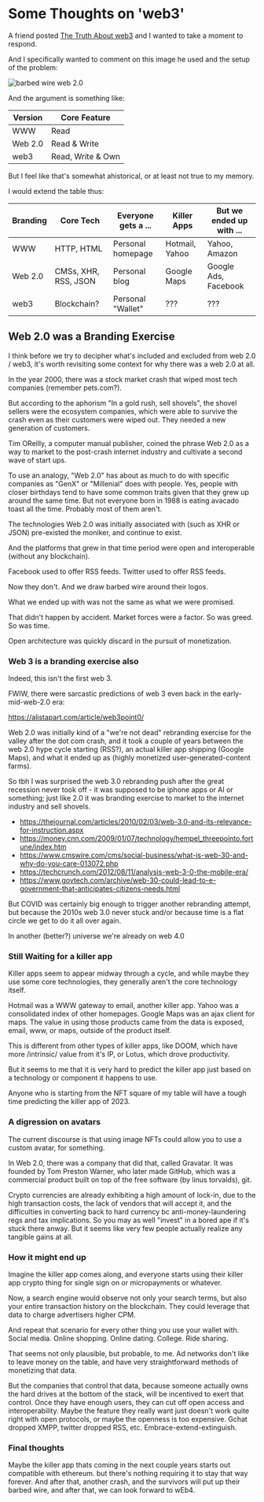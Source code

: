 <!-- njnmdoc:  title="Some Thoughts on 'web3'"  -->

# Some Thoughts on 'web3'

A friend posted [The Truth About web3](http://thisisworthreading.com/2022/01/28/the-truth-about-web3/)
and I wanted to take a moment to respond.

And I specifically wanted to comment on this image he used and the setup of the problem:

![barbed wire web 2.0](https://i0.wp.com/thisisworthreading.com/wp-content/uploads/2022/01/web3eco.png?resize=768%2C431)


And the argument is something like:

|Version|Core Feature |
|-------|-------------|
|WWW | Read|
|Web 2.0 | Read & Write|
|web3 | Read, Write & Own|

But I feel like that's somewhat ahistorical, or at least not true to my memory.

I would extend the table thus:

|Branding|Core Tech | Everyone gets a ... | Killer Apps | But we ended up with ... |
|-------|-------------|---|---|---|
|WWW | HTTP, HTML| Personal homepage | Hotmail, Yahoo | Yahoo, Amazon |
|Web 2.0 | CMSs, XHR, RSS, JSON | Personal blog |  Google Maps | Google Ads, Facebook |
|web3 | Blockchain? | Personal "Wallet" | ??? | ??? |



## Web 2.0 was a Branding Exercise

I think before we try to decipher what's included and excluded from web 2.0 / web3, it's worth
revisiting some context for why there was a web 2.0 at all.

In the year 2000, there was a stock market crash that wiped most tech companies (remember pets.com?).

But according to the aphorism "In a gold rush, sell shovels", the shovel sellers were the
ecosystem companies, which were able to survive the crash even as their customers were wiped out.
They needed a new generation of customers.

Tim OReilly, a computer manual publisher, coined the phrase Web 2.0 as a way to market to the post-crash
internet industry and cultivate a second wave of start ups.

To use an analogy, "Web 2.0" has about as much to do with specific companies as "GenX" or "Millenial"
does with people. Yes, people with closer birthdays tend to have some common traits given that they
grew up around the same time. But not everyone born in 1988 is eating avacado toast all the time. Probably
most of them aren't.

The technologies Web 2.0 was initially associated with (such as XHR or JSON) pre-existed the moniker, and
continue to exist.

And the platforms that grew in that time period were open and interoperable (without any blockchain).

Facebook used to offer RSS feeds. Twitter used to offer RSS feeds.

Now they don't. And we draw barbed wire around their logos.

What we ended up with was not the same as what we were promised.

That didn't happen by accident. Market forces were a factor. So was greed. So was time.

Open architecture was quickly discard in the pursuit of monetization.

### Web 3 is a branding exercise also

Indeed, this isn't the first web 3.

FWIW, there were sarcastic predictions of web 3 even back in the early-mid-web-2.0 era:

https://alistapart.com/article/web3point0/

Web 2.0 was initially kind of a "we're not dead" rebranding exercise for the valley after the dot com crash, and it took a couple of years between the web 2.0 hype cycle starting (RSS?), an actual killer app shipping (Google Maps), and what it ended up as (highly monetized user-generated-content farms).

So tbh I was surprised the web 3.0 rebranding push after the great recession never took off - it was supposed to be iphone apps or AI or something; just like 2.0 it was branding exercise to market to the internet industry and sell shovels.

* https://thejournal.com/articles/2010/02/03/web-3.0-and-its-relevance-for-instruction.aspx
* https://money.cnn.com/2009/01/07/technology/hempel_threepointo.fortune/index.htm
* https://www.cmswire.com/cms/social-business/what-is-web-30-and-why-do-you-care-013072.php
* https://techcrunch.com/2012/08/11/analysis-web-3-0-the-mobile-era/
* https://www.govtech.com/archive/web-30-could-lead-to-e-government-that-anticipates-citizens-needs.html

But COVID was certainly big enough to trigger another rebranding attempt, but because the 2010s web 3.0 never stuck and/or because time is a flat circle we get to do it all over again.

In another (better?) universe we're already on web 4.0

### Still Waiting for a killer app

Killer apps seem to appear midway through a cycle, and while maybe they use some core technologies, they generally aren't
the core technology itself.

Hotmail was a WWW gateway to email, another killer app. Yahoo was a consolidated index of other homepages.
Google Maps was an ajax client for maps.  The value in using those products came from the data is exposed, email, www, or maps, outside of the product itself.

This is different from other types of killer apps, like DOOM, which have more /intrinsic/ value from it's IP, or Lotus, which drove productivity.

But it seems to me that it is very hard to predict the killer app just based on a technology or component it happens to use.

Anyone who is starting from the NFT square of my table will have a tough time predicting the killer app of 2023.

### A digression on avatars

The current discourse is that using image NFTs could allow you to use a custom avatar, for something.

In Web 2.0, there was a company that did that, called Gravatar. It was founded by Tom Preston Warner, who later made GitHub,
which was a commercial product built on top of the free software (by linus torvalds), git.

Crypto currencies are already exhibiting a high amount of lock-in, due to the high transaction costs, the lack of vendors
that will accept it, and the difficulties in converting back to hard currency bc anti-money-laundering regs and tax
implications. So you may as well "invest" in a bored ape if it's stuck there anway. But it seems like very few people actually
realize any tangible gains at all.

### How it might end up

Imagine the killer app comes along, and everyone starts using their killer app crypto thing for single sign on or micropayments or whatever.

Now, a search engine would observe not only your search terms, but also your entire transaction history on the blockchain.
They could leverage that data to charge advertisers higher CPM.

And repeat that scenario for every other thing you use your wallet with. Social media. Online shopping. Online dating. College. Ride sharing.

That seems not only plausible, but probable, to me. Ad networks don't like to leave money on the table, and have very
straightforward methods of monetizing that data.

But the companies that control that data, because someone actually owns the hard drives at the bottom of the stack, will be
incentived to exert that control. Once they have enough users, they can cut off open access and interoperability. Maybe
the feature they really want just doesn't work quite right with open protocols, or maybe the openness is too expensive.
Gchat dropped XMPP, twitter dropped RSS, etc. Embrace-extend-extinguish.

### Final thoughts

Maybe the killer app thats coming in the next couple years starts out compatible with ethereum.
but there's nothing requiring it to stay that way forever. And after that, another crash, and
the survivors will put up their barbed wire, and after that, we can look forward to wEb4.




